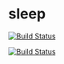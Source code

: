 # sleep

[![Build Status](https://dev.azure.com/hver/Sleep%20Plugin/_apis/build/status/Sleep%20Plugin-Gradle-CI?branchName=master)](https://dev.azure.com/hver/Sleep%20Plugin/_build/latest?definitionId=2&branchName=master)


[![Build Status](https://travis-ci.com/henokv/sleep.svg?token=2gGxFu5EqsdBuZ5yvN3T&branch=master)](https://travis-ci.com/henokv/sleep)
